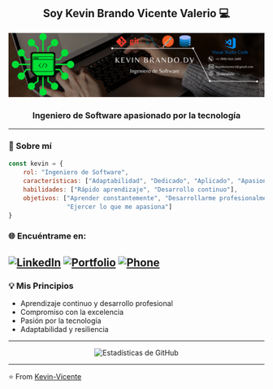 <div>
    <h2 align="center">Soy Kevin Brando Vicente Valerio 💻</h2>
</div>
<img src=https://github.com/BrandoHanma/Proyecto-web/blob/2e0e4c5ddbe3187d00dff76344b774206ae8b70e/Proyecto-web/assets/img/bgkevinDv.png>
<h3 align="center">Ingeniero de Software apasionado por la tecnología</h3>

---

### 🚀 Sobre mí

```javascript
const kevin = {
    rol: "Ingeniero de Software",
    características: ["Adaptabilidad", "Dedicado", "Aplicado", "Apasionado"],
    habilidades: ["Rápido aprendizaje", "Desarrollo continuo"],
    objetivos: ["Aprender constantemente", "Desarrollarme profesionalmente",
                "Ejercer lo que me apasiona"]
}
```

### 🌐 Encuéntrame en:

[![LinkedIn](https://img.shields.io/badge/LinkedIn-Kevin_Vicente-0077B5?style=flat&logo=linkedin&logoColor=white&labelColor=101010)](https://www.linkedin.com/in/kevin-brando-vicente-205421242?utm_source=share&utm_campaign=share_via&utm_content=profile&utm_medium=android_app)
[![Portfolio](https://img.shields.io/badge/Portfolio-Kevin_Vicente-47CCCC?style=flat&logo=google-chrome&logoColor=white&labelColor=101010)](https://tourmaline-beijinho-58d77e.netlify.app)
[![Phone](https://img.shields.io/badge/Phone-WhatsApp-25D366?style=flat&logo=whatsapp&logoColor=white&labelColor=101010)](https://wa.me/18096433466)
---

### 💡 Mis Principios

- Aprendizaje continuo y desarrollo profesional
- Compromiso con la excelencia
- Pasión por la tecnología
- Adaptabilidad y resiliencia

---

<div align="center">
<img src="https://github-readme-stats.vercel.app/api?username=KevinBrando.Dv&show_icons=true&theme=radical" alt="Estadísticas de GitHub">
</div>

---

⭐️ From [Kevin-Vicente](https://github.com/BrandoHanma)
